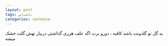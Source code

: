 ```yaml
---
layout: post
tags: ناشناس
categories: sentence
---
```


یه گل تو گلدونت باشه کافیه ، دورو برت اگه علف هرزی گذاشتی دربیار تهش گلت خشک میشه